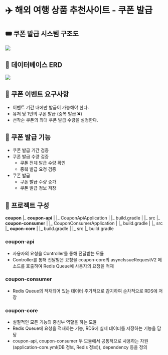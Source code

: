 # ✈️ 해외 여행 상품 추천사이트 - 쿠폰 발급

## 🎟️ 쿠폰 발급 시스템 구조도
<img src = "https://github.com/sadang-data-enginneering/TC_coupon/assets/106741517/647d569c-40d3-4b9f-91a3-fab9461956b2"/>

## 📄 데이터베이스 ERD
<img src = "https://github.com/lightening-data-masters/TC_coupon/assets/106741517/df4f85b6-6539-4d5e-ae75-a25fd6f3c239"/>

## 🥺 쿠폰 이벤트 요구사항
- 이벤트 기간 내에만 발급이 가능해야 한다.
- 유저 당 1번의 쿠폰 발급 (중복 발급 ❌)
- 선착순 쿠폰의 최대 쿠폰 발급 수량을 설정한다.

## 📌 쿠폰 발급 기능
- 쿠폰 발급 기간 검증
- 쿠폰 발급 수량 검증
  - 쿠폰 전체 발급 수량 확인
  - 중복 발급 요청 검증
- 쿠폰 발급
  - 쿠폰 발급 수량 증가
  - 쿠폰 발급 정보 저장

## 📂 프로젝트 구성
**coupon**
|_ **coupon-api**
|    |_ CouponApiApplication
|    |_ build.gradle
|    |_ src
|_ **coupon-consumer**
|    |_ CouponConsumerApplication
|    |_ build.gradle
|    |_ src
|_ **oupon-core**
|    |_ build.gradle
|    |_ src
|_ build.gradle

### coupon-api
* 사용자의 요청을 Controller를 통해 전달받는 모듈
* Controller를 통해 전달받은 요청을 coupon-core의 asyncIssueRequestV2 메소드를 호출하여 Redis Queue에 사용자의 요청을 적재
  
### coupon-consumer
* Redis Queue의 적재되어 있는 데이터 주기적으로 감지하여 순차적으로 RDS에 저장
  
### coupon-core
* 실질적인 모든 기능의 중심부 역할을 하는 모듈
* Redis Queue에 요청을 적재하는 기능, RDS에 실제 데이터를 저장하는 기능을 담당
* coupon-api, coupon-consumer 두 모듈에서 공통적으로 사용하는 자원(application-core.yml(DB 정보, Redis 정보)), dependency 등을 정의
  
